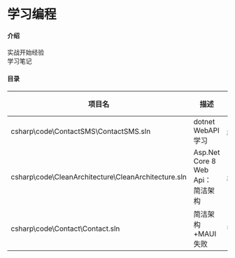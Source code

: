 # 学习编程  

#### 介绍
实战开始经验  
学习笔记  

#### 目录 

|项目名|描述|文档地址  
|-|-|-  
|csharp\code\ContactSMS\ContactSMS.sln|dotnet WebAPI学习|[snotes](https://snotes.readthedocs.io/zh-cn/latest/dotnet/index.html)    
|csharp\code\CleanArchitecture\CleanArchitecture.sln|Asp.Net Core 8 Web Api： 简洁架构|[snotes](https://snotes.readthedocs.io/zh-cn/latest/dotnet/CleanArchitecture/index.html)    
|csharp\code\Contact\Contact.sln|简洁架构+MAUI失败|暂无    

